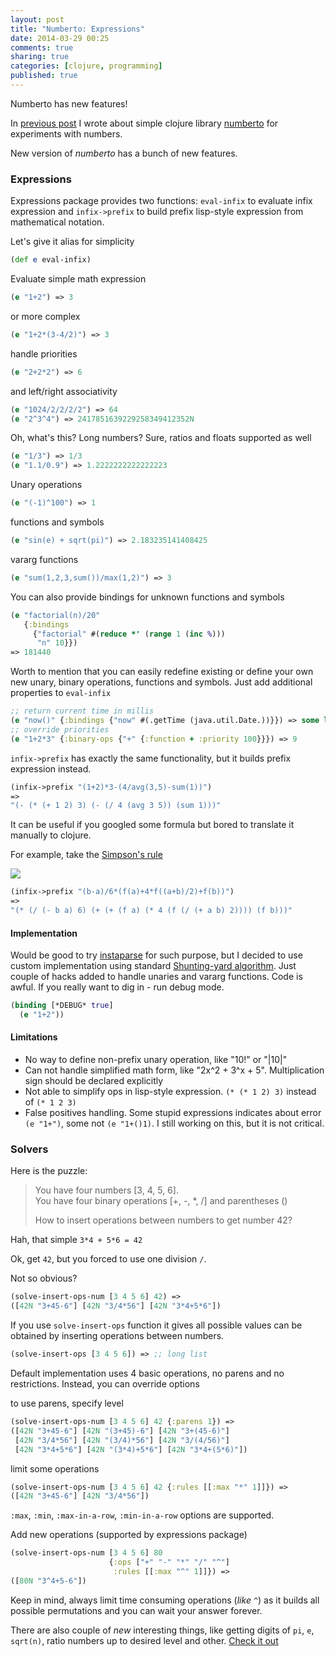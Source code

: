 ```yaml
---
layout: post
title: "Numberto: Expressions"
date: 2014-03-29 00:25
comments: true
sharing: true
categories: [clojure, programming]
published: true
---
```


Numberto has new features!

<!-- more -->

In [previous post](/blog/announcing-numberto)
I wrote about simple clojure library [numberto](https://github.com/mishadoff/numberto) for experiments with numbers.

New version of *numberto* has a bunch of new features.

### Expressions

Expressions package provides two functions: `eval-infix` to evaluate infix expression
and `infix->prefix` to build prefix lisp-style expression from mathematical notation.

Let's give it alias for simplicity

``` clojure
(def e eval-infix)
```

Evaluate simple math expression

``` clojure
(e "1+2") => 3
```

or more complex

``` clojure
(e "1+2*(3-4/2)") => 3
```

handle priorities

``` clojure
(e "2+2*2") => 6
```

and left/right associativity

``` clojure
(e "1024/2/2/2/2") => 64
(e "2^3^4") => 2417851639229258349412352N
```

Oh, what's this? Long numbers? Sure, ratios and floats supported as well

``` clojure
(e "1/3") => 1/3
(e "1.1/0.9") => 1.2222222222222223
```

Unary operations

``` clojure
(e "(-1)^100") => 1
```

functions and symbols

``` clojure
(e "sin(e) + sqrt(pi)") => 2.183235141408425
```

vararg functions

``` clojure
(e "sum(1,2,3,sum())/max(1,2)") => 3
```

You can also provide bindings for unknown functions and symbols

``` clojure
(e "factorial(n)/20"
   {:bindings
     {"factorial" #(reduce *' (range 1 (inc %)))
      "n" 10}})
=> 181440
```

Worth to mention that you can easily redefine existing
or define your own new unary, binary operations, functions
and symbols. Just add additional properties to `eval-infix`

``` clojure
;; return current time in millis
(e "now()" {:bindings {"now" #(.getTime (java.util.Date.))}}) => some long number
;; override priorities
(e "1+2*3" {:binary-ops {"+" {:function + :priority 100}}}) => 9
```

`infix->prefix` has exactly the same functionality, but it builds prefix expression instead.

``` clojure
(infix->prefix "(1+2)*3-(4/avg(3,5)-sum(1))")
=>
"(- (* (+ 1 2) 3) (- (/ 4 (avg 3 5)) (sum 1)))"
```

It can be useful if you googled some formula but bored to translate it manually to clojure.

For example, take the [Simpson's rule](http://en.wikipedia.org/wiki/Simpson%27s_rule)

![](http://upload.wikimedia.org/math/1/a/0/1a0fb4456375307fdde8ab85954d95be.png)

``` clojure
(infix->prefix "(b-a)/6*(f(a)+4*f((a+b)/2)+f(b))")
=>
"(* (/ (- b a) 6) (+ (+ (f a) (* 4 (f (/ (+ a b) 2)))) (f b)))"
```

#### Implementation

Would be good to try [instaparse](https://github.com/Engelberg/instaparse) for such purpose,
but I decided to use custom implementation using standard
[Shunting-yard algorithm](http://en.wikipedia.org/wiki/Shunting-yard_algorithm).
Just couple of hacks added to handle unaries and vararg functions.
Code is awful. If you really want to dig in - run debug mode.

``` clojure
(binding [*DEBUG* true]
  (e "1+2"))
```

#### Limitations

- No way to define non-prefix unary operation, like "10!" or "|10|"
- Can not handle simplified math form, like "2x^2 + 3^x + 5".
Multiplication sign should be declared explicitly
- Not able to simplify ops in lisp-style expression. `(* (* 1 2) 3)` instead of `(* 1 2 3)`
- False positives handling. Some stupid expressions indicates about error `(e "1+")`, some not `(e "1+()1)`. I still working on this, but it is not critical.

### Solvers

Here is the puzzle:

> You have four numbers [3, 4, 5, 6].  
> You have four binary operations [+, -, *, /] and parentheses ()
>
> How to insert operations between numbers to get number 42?

Hah, that simple `3*4 + 5*6 = 42`

Ok, get `42`, but you forced to use one division `/`.

Not so obvious?

``` clojure
(solve-insert-ops-num [3 4 5 6] 42) =>
([42N "3+45-6"] [42N "3/4*56"] [42N "3*4+5*6"])
```

If you use `solve-insert-ops` function it gives all possible values can be obtained by inserting operations between numbers.

``` clojure
(solve-insert-ops [3 4 5 6]) => ;; long list
```

Default implementation uses 4 basic operations, no parens and no restrictions. Instead, you can override options

to use parens, specify level

``` clojure
(solve-insert-ops-num [3 4 5 6] 42 {:parens 1}) =>
([42N "3+45-6"] [42N "(3+45)-6"] [42N "3+(45-6)"]
 [42N "3/4*56"] [42N "(3/4)*56"] [42N "3/(4/56)"]
 [42N "3*4+5*6"] [42N "(3*4)+5*6"] [42N "3*4+(5*6)"])
```

limit some operations

``` clojure
(solve-insert-ops-num [3 4 5 6] 42 {:rules [[:max "*" 1]]}) =>
([42N "3+45-6"] [42N "3/4*56"])
```

`:max`, `:min`, `:max-in-a-row`, `:min-in-a-row` options are supported.

Add new operations (supported by expressions package)

``` clojure
(solve-insert-ops-num [3 4 5 6] 80
                      {:ops ["+" "-" "*" "/" "^"]
                       :rules [[:max "^" 1]]}) =>
([80N "3^4+5-6"])
```

Keep in mind, always limit time consuming operations (*like* `^`) as it builds all possible permutations and you can wait your answer forever.

There are also couple of *new* interesting things, like
getting digits of `pi`, `e`, `sqrt(n)`, ratio numbers up to desired level and other. [Check it out](https://github.com/mishadoff/numberto/blob/master/doc/intro.md)
